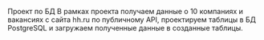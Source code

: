 Проект по БД В рамках проекта получаем данные о 10 компаниях и вакансиях с сайта hh.ru по публичному API, проектируем таблицы в БД PostgreSQL и загружаем полученные данные в созданные таблицы.
